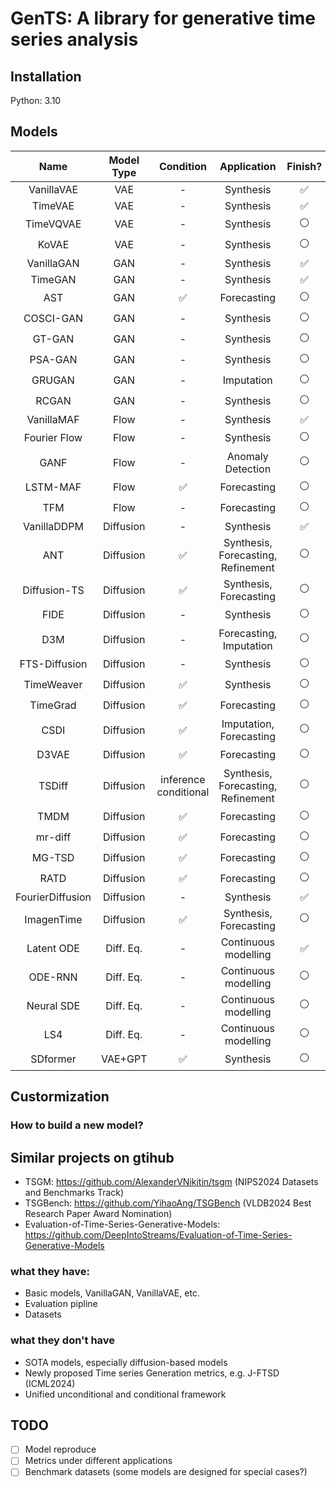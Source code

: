 # GenTS: A library for generative time series analysis


## Installation
Python: 3.10

## Models 

|       Name       | Model Type |       Condition       |            Application             |      Finish?       |
| :--------------: | :--------: | :-------------------: | :--------------------------------: | :----------------: |
|    VanillaVAE    |    VAE     |           -           |             Synthesis              | :white_check_mark: |
|     TimeVAE      |    VAE     |           -           |             Synthesis              | :white_check_mark: |
|    TimeVQVAE     |    VAE     |           -           |             Synthesis              |   :white_circle:   |
|      KoVAE       |    VAE     |           -           |             Synthesis              |   :white_circle:   |
|    VanillaGAN    |    GAN     |           -           |             Synthesis              | :white_check_mark: |
|     TimeGAN      |    GAN     |           -           |             Synthesis              | :white_check_mark: |
|       AST        |    GAN     |  :white_check_mark:   |            Forecasting             |   :white_circle:   |
|    COSCI-GAN     |    GAN     |           -           |             Synthesis              |   :white_circle:   |
|      GT-GAN      |    GAN     |           -           |             Synthesis              |   :white_circle:   |
|     PSA-GAN      |    GAN     |           -           |             Synthesis              |   :white_circle:   |
|      GRUGAN      |    GAN     |           -           |             Imputation             |   :white_circle:   |
|      RCGAN       |    GAN     |           -           |             Synthesis              |   :white_circle:   |
|    VanillaMAF    |    Flow    |           -           |             Synthesis              | :white_check_mark: |
|   Fourier Flow   |    Flow    |           -           |             Synthesis              |   :white_circle:   |
|       GANF       |    Flow    |           -           |         Anomaly Detection          |   :white_circle:   |
|     LSTM-MAF     |    Flow    |  :white_check_mark:   |            Forecasting             |   :white_circle:   |
|       TFM        |    Flow    |           -           |            Forecasting             |   :white_circle:   |
|   VanillaDDPM    | Diffusion  |           -           |             Synthesis              | :white_check_mark: |
|       ANT        | Diffusion  |  :white_check_mark:   | Synthesis, Forecasting, Refinement |   :white_circle:   |
|   Diffusion-TS   | Diffusion  |  :white_check_mark:   |       Synthesis, Forecasting       |   :white_circle:   |
|       FIDE       | Diffusion  |           -           |             Synthesis              |   :white_circle:   |
|       D3M        | Diffusion  |           -           |      Forecasting, Imputation       |   :white_circle:   |
|  FTS-Diffusion   | Diffusion  |           -           |             Synthesis              |   :white_circle:   |
|    TimeWeaver    | Diffusion  |  :white_check_mark:   |             Synthesis              |   :white_circle:   |
|     TimeGrad     | Diffusion  |  :white_check_mark:   |            Forecasting             |   :white_circle:   |
|       CSDI       | Diffusion  |  :white_check_mark:   |      Imputation, Forecasting       |   :white_circle:   |
|      D3VAE       | Diffusion  |  :white_check_mark:   |            Forecasting             |   :white_circle:   |
|      TSDiff      | Diffusion  | inference conditional | Synthesis, Forecasting, Refinement |   :white_circle:   |
|       TMDM       | Diffusion  |  :white_check_mark:   |            Forecasting             |   :white_circle:   |
|     mr-diff      | Diffusion  |  :white_check_mark:   |            Forecasting             |   :white_circle:   |
|      MG-TSD      | Diffusion  |  :white_check_mark:   |            Forecasting             |   :white_circle:   |
|       RATD       | Diffusion  |  :white_check_mark:   |            Forecasting             |   :white_circle:   |
| FourierDiffusion | Diffusion  |           -           |             Synthesis              | :white_check_mark: |
|    ImagenTime    | Diffusion  |  :white_check_mark:   |       Synthesis, Forecasting       |   :white_circle:   |
|    Latent ODE    | Diff. Eq.  |           -           |        Continuous modelling        | :white_check_mark: |
|     ODE-RNN      | Diff. Eq.  |           -           |        Continuous modelling        |   :white_circle:   |
|    Neural SDE    | Diff. Eq.  |           -           |        Continuous modelling        |   :white_circle:   |
|       LS4        | Diff. Eq.  |           -           |        Continuous modelling        |   :white_circle:   |
|     SDformer     |  VAE+GPT   |  :white_check_mark:   |             Synthesis              |   :white_circle:   |



## Custormization

### How to build a new model?

## Similar projects on gtihub
- TSGM: https://github.com/AlexanderVNikitin/tsgm (NIPS2024 Datasets and Benchmarks Track)
- TSGBench: https://github.com/YihaoAng/TSGBench  (VLDB2024 Best Research Paper Award Nomination)
- Evaluation-of-Time-Series-Generative-Models: https://github.com/DeepIntoStreams/Evaluation-of-Time-Series-Generative-Models

### what they have:
- Basic models, VanillaGAN, VanillaVAE, etc.
- Evaluation pipline
- Datasets

### what they don't have
- SOTA models, especially diffusion-based models
- Newly proposed Time series Generation metrics, e.g. J-FTSD (ICML2024)
- Unified unconditional and conditional framework

## TODO
- [ ] Model reproduce
- [ ] Metrics under different applications
- [ ] Benchmark datasets (some models are designed for special cases?)